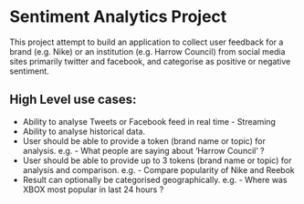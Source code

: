 # Sentiment Analytics Project

This project attempt to build an application to collect user feedback for a brand (e.g. Nike) or an institution (e.g. Harrow Council) from social media sites primarily twitter and facebook, and categorise as positive or negative sentiment.

## High Level use cases:

- Ability to analyse Tweets or Facebook feed in real time - Streaming
- Ability to analyse historical data.
- User should be able to provide a token (brand name or topic) for analysis.
    e.g. - What people are saying about ‘Harrow Council’ ?
- User should be able to provide up to 3 tokens (brand name or topic) for analysis and comparison.
    e.g. - Compare popularity of Nike and Reebok
- Result can optionally be categorised geographically.
    e.g. - Where was XBOX most popular in last 24 hours ?


